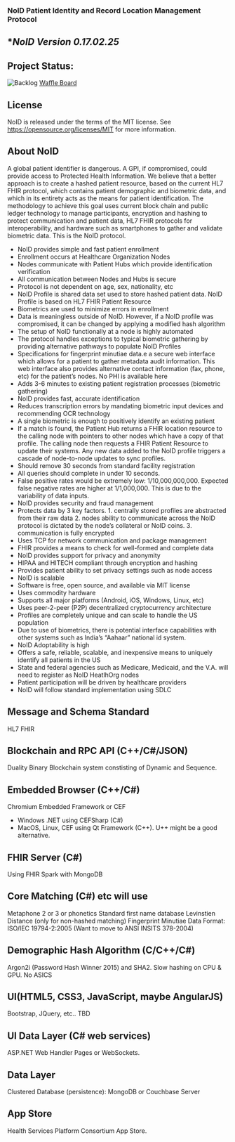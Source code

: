 ### NoID Patient Identity and Record Location Management Protocol

**NoID Version 0.17.02.25*
 -------
Project Status:
-------
![Backlog](https://badge.waffle.io/harmoniq/noid.png?label=Ready&title=Backlog) [Waffle Board](https://waffle.io/HarmonIQ/noid "Waffle.io Project Management Board")

License
-------
NoID is released under the terms of the MIT license. See https://opensource.org/licenses/MIT for more information.

About NoID
-------
A global patient identifier is dangerous. A GPI, if compromised, could provide access to Protected Health Information. We believe that a better approach is to create a hashed patient resource, based on the current HL7 FHIR protocol, which contains patient demographic and biometric data, and which in its entirety acts as the means for patient identification. The methodology to achieve this goal uses current block chain and public ledger technology to manage participants, encryption and hashing to protect communication and patient data, HL7 FHIR protocols for interoperability, and hardware such as smartphones to gather and validate biometric data. This is the NoID protocol.
* NoID provides simple and fast patient enrollment
* Enrollment occurs at Healthcare Organization Nodes 
* Nodes communicate with Patient Hubs which provide identification verification
* All communication between Nodes and Hubs is secure 
* Protocol is not dependent on age, sex, nationality, etc
* NoID Profile is shared data set used to store hashed patient data. NoID Profile is based on HL7 FHIR Patient Resource
* Biometrics are used to minimize errors in enrollment
* Data is meaningless outside of NoID. However, if a NoID profile was compromised, it can be changed by applying a modified hash algorithm
* The setup of NoID functionally at a node is highly automated 
* The protocol handles exceptions to typical biometric gathering by providing alternative pathways to populate NoID Profiles 
* Specifications for fingerprint minutiae data.e a secure web interface which allows for a patient to gather metadata audit information. This web interface also provides alternative contact information (fax, phone, etc) for the patient’s nodes. No PHI is available here
* Adds 3-6 minutes to existing patient registration processes (biometric gathering)
* NoID provides fast, accurate identification
* Reduces transcription errors by mandating biometric input devices and recommending OCR technology 
* A single biometric is enough to positively identify an existing patient
* If a match is found, the Patient Hub returns a FHIR location resource to the calling node with pointers to other nodes which have a copy of that profile. The calling node then requests a FHIR Patient Resource to update their systems. Any new data added to the NoID profile triggers a cascade of node-to-node updates to sync profiles.
* Should remove 30 seconds from standard facility registration 
* All queries should complete in under 10 seconds.
* False positive rates would be extremely low: 1/10,000,000,000. Expected false negative rates are higher at 1/1,000,000. This is due to the variability of data inputs.
* NoID provides security and fraud management
* Protects data by 3 key factors. 1. centrally stored profiles are abstracted from their raw data 2. nodes ability to communicate across the NoID protocol is dictated by the node’s collateral or NoID coins. 3. communication is fully encrypted
* Uses TCP for network communication and package management
* FHIR provides a means to check for well-formed and complete data
* NoID provides support for privacy and anonymity
* HIPAA and HITECH compliant through encryption and hashing
* Provides patient ability to set privacy settings such as node access
* NoID is scalable 
* Software is free, open source, and available via MIT license
* Uses commodity hardware
* Supports all major platforms (Android, iOS, Windows, Linux, etc)
* Uses peer-2-peer (P2P) decentralized cryptocurrency architecture 
* Profiles are completely unique and can scale to handle the US population
* Due to use of biometrics, there is potential interface capabilities with other systems such as India’s “Aahaar” national id system.
* NoID Adoptability is high
* Offers a safe, reliable, scalable, and inexpensive means to uniquely identify all patients in the US
* State and federal agencies such as Medicare, Medicaid, and the V.A. will need to register as NoID HeatlhOrg nodes
* Patient participation will be driven by healthcare providers
* NoID will follow standard implementation using SDLC

Message and Schema Standard
-------
HL7 FHIR

Blockchain and RPC API (C++/C#/JSON)
-------
Duality Binary Blockchain system constisting of Dynamic and Sequence.

Embedded Browser (C++/C#)
-------
Chromium Embedded Framework or CEF
* Windows .NET using CEFSharp (C#)
* MacOS, Linux, CEF using Qt Framework (C++).  U++ might be a good alternative.

FHIR Server (C#)
-------
Using FHIR Spark with MongoDB

Core Matching (C#) etc will use
-------
Metaphone 2 or 3 or phonetics 
Standard first name database
Levinstien Distance (only for non-hashed matching)
Fingerprint Minutiae Data Format: ISO/IEC 19794-2:2005 (Want to move to ANSI INSITS 378-2004)

Demographic Hash Algorithm (C/C++/C#)
-------
Argon2i (Password Hash Winner 2015) and SHA2.  Slow hashing on CPU & GPU.  No ASICS

UI(HTML5, CSS3, JavaScript, maybe AngularJS)
-------
Bootstrap, JQuery, etc..  TBD

UI Data Layer (C# web services)
-------
ASP.NET Web Handler Pages or WebSockets.

Data Layer
-------
Clustered Database (persistence): MongoDB or Couchbase Server

App Store
-------
Health Services Platform Consortium App Store.
